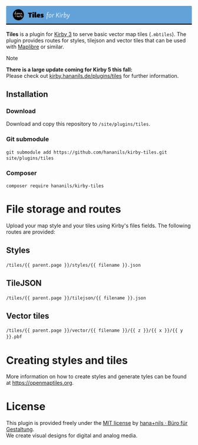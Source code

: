 ![Kirby Tiles](.github/title.png)

**Tiles** is a plugin for [Kirby 3](https://getkirby.com) to serve basic vector map tiles (`.mbtiles`). The plugin provides routes for styles, tilejson and vector tiles that can be used with [Maplibre](https://maplibre.org/maplibre-gl-js-docs/api/) or similar.

> [!NOTE]
> **There is a large update coming for Kirby 5 this fall:**  
> Please check out [kirby.hananils.de/plugins/tiles](https://kirby.hananils.de/plugins/tiles) for further information.

## Installation

### Download

Download and copy this repository to `/site/plugins/tiles`.

### Git submodule

```
git submodule add https://github.com/hananils/kirby-tiles.git site/plugins/tiles
```

### Composer

```
composer require hananils/kirby-tiles
```

# File storage and routes

Upload your map style and your tiles using Kirby's files fields. The following routes are provided:

## Styles

`/tiles/{{ parent.page }}/styles/{{ filename }}.json`

## TileJSON

`/tiles/{{ parent.page }}/tilejson/{{ filename }}.json`

## Vector tiles

`/tiles/{{ parent.page }}/vector/{{ filename }}/{{ z }}/{{ x }}/{{ y }}.pbf`

# Creating styles and tiles

More information on how to create styles and generate tyles can be found at <https://openmaptiles.org>.

# License

This plugin is provided freely under the [MIT license](LICENSE.md) by [hana+nils · Büro für Gestaltung](https://hananils.de).  
We create visual designs for digital and analog media.
